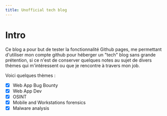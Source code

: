 ```yaml
---
title: Unofficial tech blog 
---
```


# Intro

Ce blog a pour but de tester la fonctionnalité Github pages,  me permettant d'utiliser mon compte github pour héberger un "tech" blog sans grande prétention, si ce n'est de conserver quelques notes au sujet de divers thèmes qui m'intéressent ou que je rencontre à travers mon job.

Voici quelques thèmes :
- [x] Web App Bug Bounty
- [x] Web App Dev
- [x] OSINT
- [x] Mobile and Workstations forensics
- [x] Malware analysis
